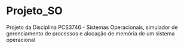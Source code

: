 # Projeto_SO
Projeto da Disciplina PCS3746 - Sistemas Operacionais, simulador de gerenciamento de processos e alocação de memória de um sistema operacional
